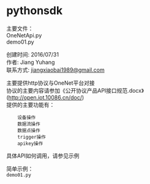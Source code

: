 pythonsdk
==========
主要文件：<br>
OneNetApi.py<br>
demo01.py<br>

创建时间: 2016/07/31<br>
作者: Jiang Yuhang<br>
联系方式: jiangxiaobai1989@gmail.com<br>

主要提供http协议与OneNet平台对接<br>
协议的主要内容请参加《公开协议产品API接口规范.docx》(http://open.iot.10086.cn/doc/)<br>
提供的主要功能有：

        设备操作
        数据流操作
        数据点操作
        trigger操作
        apikey操作
具体API如何调用，请参见示例

简单示例：<br>
`demo01.py`
